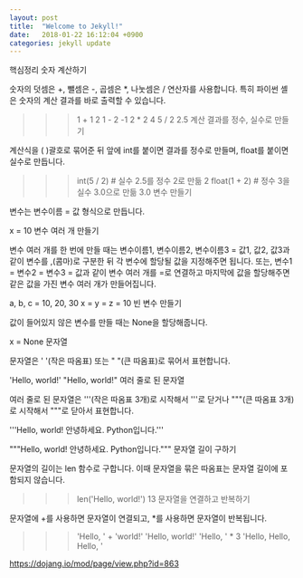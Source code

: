 ```yaml
---
layout: post
title:  "Welcome to Jekyll!"
date:   2018-01-22 16:12:04 +0900
categories: jekyll update
---
```


핵심정리
숫자 계산하기

숫자의 덧셈은 +, 뺄셈은 -, 곱셈은 *, 나눗셈은 / 연산자를 사용합니다. 특히 파이썬 셸은 숫자의 계산 결과를 바로 출력할 수 있습니다.

>>> 1 + 1
2
>>> 1 - 2
-1
>>> 2 * 2
4
>>> 5 / 2
2.5
계산 결과를 정수, 실수로 만들기

계산식을 ( )괄호로 묶어준 뒤 앞에 int를 붙이면 결과를 정수로 만들며, float를 붙이면 실수로 만듭니다.

>>> int(5 / 2)      # 실수 2.5를 정수 2로 만듦
2
>>> float(1 + 2)    # 정수 3을 실수 3.0으로 만듦
3.0
변수 만들기

변수는 변수이름 = 값 형식으로 만듭니다.

x = 10
변수 여러 개 만들기

변수 여러 개를 한 번에 만들 때는 변수이름1, 변수이름2, 변수이름3 = 값1, 값2, 값3과 같이 변수를 ,(콤마)로 구분한 뒤 각 변수에 할당될 값을 지정해주면 됩니다. 또는, 변수1 = 변수2 = 변수3 = 값과 같이 변수 여러 개를 =로 연결하고 마지막에 값을 할당해주면 같은 값을 가진 변수 여러 개가 만들어집니다.

a, b, c = 10, 20, 30
x = y = z = 10
빈 변수 만들기

값이 들어있지 않은 변수를 만들 때는 None을 할당해줍니다.

x = None
문자열

문자열은 ' '(작은 따옴표) 또는 " "(큰 따옴표)로 묶어서 표현합니다.

'Hello, world!'
"Hello, world!"
여러 줄로 된 문자열

여러 줄로 된 문자열은 '''(작은 따옴표 3개)로 시작해서 '''로 닫거나 """(큰 따옴표 3개)로 시작해서 """로 닫아서 표현합니다.

'''Hello, world!
안녕하세요.
Python입니다.'''

"""Hello, world!
안녕하세요.
Python입니다."""
문자열 길이 구하기

문자열의 길이는 len 함수로 구합니다. 이때 문자열을 묶은 따옴표는 문자열 길이에 포함되지 않습니다.

>>> len('Hello, world!')
13
문자열을 연결하고 반복하기

문자열에 +를 사용하면 문자열이 연결되고, *를 사용하면 문자열이 반복됩니다.

>>> 'Hello, ' + 'world!'
'Hello, world!'
>>> 'Hello, ' * 3
'Hello, Hello, Hello, '

https://dojang.io/mod/page/view.php?id=863
